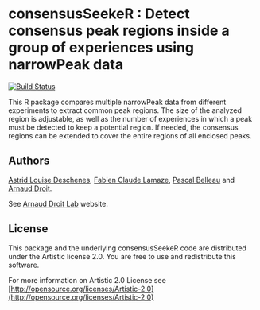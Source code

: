 consensusSeekeR : Detect consensus peak regions inside a group of experiences using narrowPeak data
=====================

[![Build Status](https://travis-ci.org/adeschen/sharedBed.svg?branch=master)](https://travis-ci.org/adeschen/sharedBed)

This R package compares multiple narrowPeak data from different experiments to extract common peak 
regions. 
The size of the analyzed region is adjustable, as well
as the number of experiences in which a peak must be detected to keep a 
potential region. If needed, the consensus regions can be extended to cover the entire regions of all enclosed peaks.

## Authors ##

[Astrid Louise Deschenes](http://ca.linkedin.com/in/astriddeschenes 
"Astrid Louise Deschenes"), 
[Fabien Claude Lamaze](http://ca.linkedin.com/in/fabienlamaze/en 
"Fabien Claude Lamaze"), 
[Pascal Belleau](http://ca.linkedin.com/in/pascalbelleau 
"Pascal Belleau") 
and [Arnaud Droit](http://ca.linkedin.com/in/drarnaud 
"Arnaud Droit").

See [Arnaud Droit Lab](http://bioinformatique.ulaval.ca/home/ 
"Arnaud Droit Lab") website.

## License ##

This package and the underlying consensusSeekeR code are distributed under the 
Artistic license 2.0. You are free to use and redistribute this software. 

For more information on Artistic 2.0 License see
[http://opensource.org/licenses/Artistic-2.0](http://opensource.org/licenses/Artistic-2.0)


